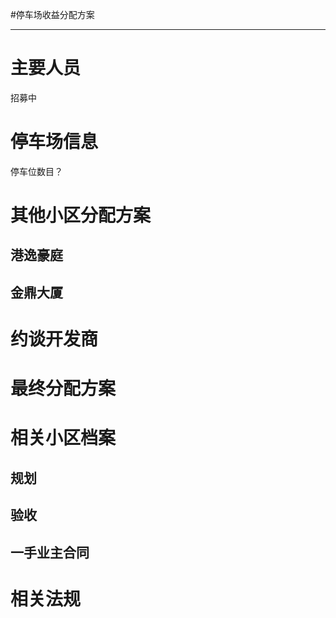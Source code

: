 #停车场收益分配方案

***

# 主要人员

招募中

# 停车场信息

停车位数目？

# 其他小区分配方案

## 港逸豪庭

## 金鼎大厦



# 约谈开发商


# 最终分配方案


# 相关小区档案

## 规划
## 验收
## 一手业主合同

# 相关法规





